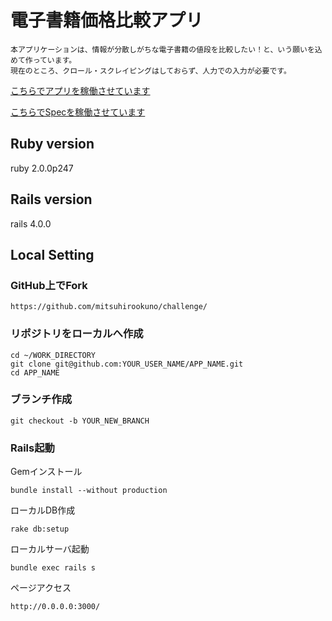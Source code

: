 # 電子書籍価格比較アプリ

```
本アプリケーションは、情報が分散しがちな電子書籍の値段を比較したい！と、いう願いを込めて作っています。
現在のところ、クロール・スクレイピングはしておらず、人力での入力が必要です。
```

<a href="http://challenge20131025.herokuapp.com/" target="_blank">こちらでアプリを稼働させています</a>

<a href="http://jenkins.rubyprogrammer.info/job/Challenge20131025/" target="_blank">こちらでSpecを稼働させています</a>

## Ruby version
ruby 2.0.0p247

## Rails version
rails 4.0.0

## Local Setting

### GitHub上でFork

```
https://github.com/mitsuhirookuno/challenge/
```

### リポジトリをローカルへ作成

```
cd ~/WORK_DIRECTORY
git clone git@github.com:YOUR_USER_NAME/APP_NAME.git
cd APP_NAME
```

### ブランチ作成

```
git checkout -b YOUR_NEW_BRANCH
```


### Rails起動

Gemインストール

```
bundle install --without production
```

ローカルDB作成

```
rake db:setup
```

ローカルサーバ起動

```
bundle exec rails s
```

ページアクセス

```
http://0.0.0.0:3000/
```
